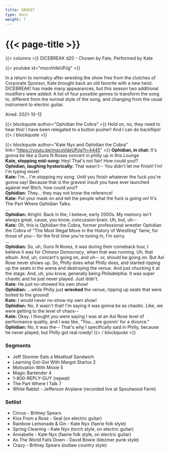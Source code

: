 ```yaml
---
title: S06E07
type: docs
weight: 7
---
```


# {{< page-title >}}

{{< columns >}}
DICEBREAK d20 - Chosen by Fate, Performed by Kate

{{< youtube id="mscoVdeUPJg" >}}

In a return to normalcy after wresting the show free from the clutches of Corporate Sponsor, Kate brought back an old favorite with a new twist.  DICEBREAK! has made many appearances, but this season two additional modifiers were added:  A list of four possible genres to transform the song to, different from the normal style of the song, and changing from the usual instrument to electric guitar.

Aired: 2021-10-12

{{< blockquote author="Ophidian the Cobra" >}}
Hold on, no, they need to hear this!  I have been relegated to a button pusher!  And I can do backflips!
{{< / blockquote >}}

{{< blockquote author="Kate Nyx and Ophidian the Cobra" link="https://youtu.be/mscoVdeUPJg?t=4445" >}}
<b>Ophidian, in chat:</b>  It's gonna be like a Guns N Roses concert in philly up in this Lounge<br/>
<b>Kate, stopping mid-song:</b>  Hey!  That's not fair!  How could you!?<br/>
<b>Ophidian, laughing hysterically:</b>  That wasn't-- You didn't let me finish!  I'm!  I'm typing more!<br/>
<b>Kate:</b>  I'm...  I'm stopping my song.  Until you finish whatever the fuck you're gonna say!  Because that is the gravest insult you have ever launched against me!  Bitch, how could you!?<br/>
<b>Ophidian:</b>  They...  they may not know the reference!<br/>
<b>Kate:</b>  Put your mask on and tell the people what the fuck is going on!  It's The Part Where Ophidian Talks.<br/>
...<br/>
<b>Ophidian:</b>  Alright.  Back in the, I believe, early 2000s.  My memory isn't always great, cause, you know, concussion brain.  Uh, but, uh--<br/>
<b>Kate:</b>  Oh, this is Ophidian the Cobra, former professional wrestler Ophidian the Cobra of "The Most Illegal Move in the History of Wrestling" fame, for those of you-- for the first time you're tuning in, I'm sorry.<br/>
...<br/>
<b>Ophidian:</b>  So, uh, Guns N Roses, it was during their comeback tour, I believe it was for <i>Chinese Democracy</i>, when that was running.  Uh, that album.  And, uh, concert's going on, and uh-- or, should be going on.  But Axl Rose never shows up.  So, Philly does what Philly does, and started ripping up the seats in the arena and destroying the venue.  And just chucking it at the stage.  And, uh, you know, generally being Philadelphia.  It was super chaotic and he just never played.  Just didn't.<br/>
<b>Kate:</b>  He just no-showed his own show!<br/>
<b>Ophidian:</b>  ...while Philly just <b>wrecked</b> the venue, ripping up seats that were bolted to the ground!<br/>
<b>Kate:</b>  I would never no-show my own show!<br/>
<b>Ophidian:</b>  No, it wasn't that!  I'm saying it was gonna be as chaotic.  Like, we were getting to the level of chaos--<br/>
<b>Kate:</b>  Okay.  I thought you were saying I was at an Axl Rose level of performance quality, and I was like, "You... are gunnin' for a divorce."<br/>
<b>Ophidian:</b>  No, it was the--  That's why I specifically said in Philly, because he never played, but Philly got real rowdy!
{{< / blockquote >}}

### Segments
* Jeff Stormer Eats a Meatloaf Sandwich
* Learning Got-Got With Margot Starlux 2
* Motivation With Moxie 5
* Magic Bartender 4
* 1-800-REPLY-GUY (repeat)
* The Part Where I Talk 7
* White Rabbit - Jefferson Airplane (recorded live at Spoutwood Farm)


### Setlist
* Circus - Britney Spears
* Kiss From a Rose - Seal (on electric guitar)
* Rainbow Lemonade & Gin - Kate Nyx (faerie folk style)
* Spring Cleaning - Kate Nyx (torch style, on electric guitar)
* Annabelle - Kate Nyx (faerie folk style, on electric guitar)
* As The World Falls Down - David Bowie (klezmer punk style)
* Crazy - Britney Spears (outlaw country style)
